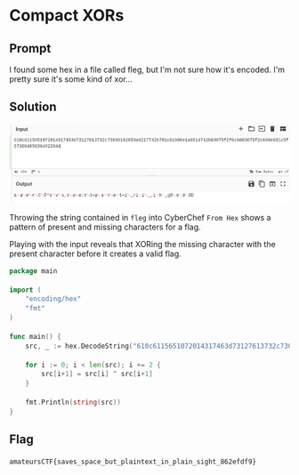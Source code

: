 # Compact XORs

## Prompt

I found some hex in a file called fleg, but I'm not sure how it's encoded. I'm pretty sure it's some kind of xor...

## Solution

![cyberchef](cyberchef.png)

Throwing the string contained in `fleg` into CyberChef `From Hex` shows a pattern of present and missing characters for a flag.

Playing with the input reveals that XORing the missing character with the present character before it creates a valid flag.

```go
package main

import (
	"encoding/hex"
	"fmt"
)

func main() {
	src, _ := hex.DecodeString("610c6115651072014317463d73127613732c73036102653a6217742b701c61086e1a651d742b69075f2f6c0d69075f2c690e681c5f673604650364023944")

	for i := 0; i < len(src); i += 2 {
		src[i+1] = src[i] ^ src[i+1]
	}

	fmt.Println(string(src))
}
```

## Flag

`amateursCTF{saves_space_but_plaintext_in_plain_sight_862efdf9}`
